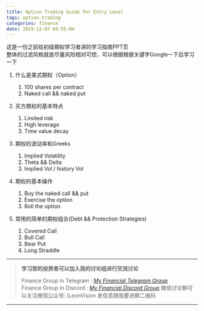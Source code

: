 ```yaml
---
title: Option Trading Guide for Entry Level
tags: option-trading
categories: finance
date: 2019-12-07 04:55:04
---
```


这是一份之前给初级期权学习者讲的学习指南PPT页  
整体的过滤风格就是尽量风险相对可控，可以根据根据关键字Google一下后学习一下  

1. 什么是美式期权（Option）

    1. 100 shares per contract
    2. Naked call && naked put

2. 买方期权的基本特点

    1. Limited risk
    2. High leverage
    3. Time value decay

3. 期权的波动率和Greeks

    1. Implied Volatility
    2. Theta && Delta 
    3. Implied Vol / history Vol

4. 期权的基本操作

    1. Buy the naked call && put
    2. Exercise the option
    3. Roll the option

5. 常用的简单的期权组合(Debt && Protection Strategies)

    1. Covered Call
    2. Bull Call
    3. Bear Put
    4. Long Straddle



------

> **学习型的投资者可以加入我的讨论组进行交流讨论**     
>
> Finance Group in Telegram : [_My Financial Telegram Group_](https://t.me/joinchat/JAgU_xVgurGtCieh5GQ56g)   
> Finance Group in Discord : [_My Financial Discord Group_](https://discord.gg/NgWdjb)
> 微信讨论群可以关注微信公众号:  iLeonVision 发信息跟我要进群二维码

------

